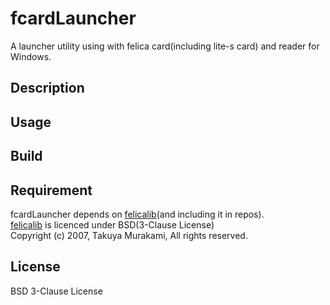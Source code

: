 # fcardLauncher

A launcher utility using with felica card(including lite-s card) and reader for Windows.

## Description

## Usage

## Build

## Requirement
fcardLauncher depends on [felicalib](http://felicalib.tmurakam.org/ "felicalib")(and including it in repos).  
[felicalib](http://felicalib.tmurakam.org/ "felicalib") is licenced under BSD(3-Clause License)  
  Copyright (c) 2007, Takuya Murakami, All rights reserved.

## License
BSD 3-Clause License


